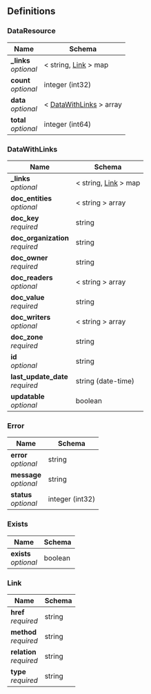 
<a name="definitions"></a>
## Definitions

<a name="dataresource"></a>
### DataResource

|Name|Schema|
|---|---|
|**_links**  <br>*optional*|< string, [Link](#link) > map|
|**count**  <br>*optional*|integer (int32)|
|**data**  <br>*optional*|< [DataWithLinks](#datawithlinks) > array|
|**total**  <br>*optional*|integer (int64)|


<a name="datawithlinks"></a>
### DataWithLinks

|Name|Schema|
|---|---|
|**_links**  <br>*optional*|< string, [Link](#link) > map|
|**doc_entities**  <br>*optional*|< string > array|
|**doc_key**  <br>*required*|string|
|**doc_organization**  <br>*required*|string|
|**doc_owner**  <br>*required*|string|
|**doc_readers**  <br>*optional*|< string > array|
|**doc_value**  <br>*required*|string|
|**doc_writers**  <br>*optional*|< string > array|
|**doc_zone**  <br>*required*|string|
|**id**  <br>*optional*|string|
|**last_update_date**  <br>*required*|string (date-time)|
|**updatable**  <br>*optional*|boolean|


<a name="error"></a>
### Error

|Name|Schema|
|---|---|
|**error**  <br>*optional*|string|
|**message**  <br>*optional*|string|
|**status**  <br>*optional*|integer (int32)|


<a name="exists"></a>
### Exists

|Name|Schema|
|---|---|
|**exists**  <br>*optional*|boolean|


<a name="link"></a>
### Link

|Name|Schema|
|---|---|
|**href**  <br>*required*|string|
|**method**  <br>*required*|string|
|**relation**  <br>*required*|string|
|**type**  <br>*required*|string|



